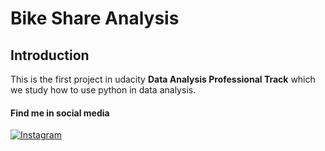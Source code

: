 # Bike Share Analysis

## Introduction
This is the first project in udacity **Data Analysis Professional Track** which we study how to use python in data analysis.



#### Find me in social media

[![Instagram](https://img.icons8.com/ios/30/000000/instagram.png "Instagram")](https://instagram.com/ab_23402?igshid=YmMyMTA2M2Y=/)

 
